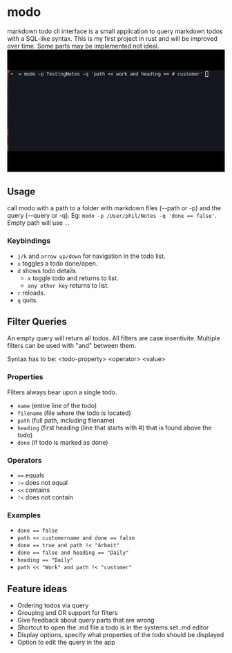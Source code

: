 # modo
markdown todo cli interface is a small application to query markdown todos with a SQL-like syntax.
This is my first project in rust and will be improved over time. Some parts may be implemented not ideal.
![](modo-demo.gif)
## Usage
call modo with a path to a folder with markdown files (--path or -p) and the query (--query or -q).
Eg: `modo -p /User/phil/Notes -q 'done == false'`. Empty path will use `.`. 

### Keybindings
- `j/k` and `arrow up/down` for navigation in the todo list.
- `x` toggles a todo done/open.
- `d` shows todo details.
  - `x` toggle todo and returns to list.
  - `any other key` returns to list.
- `r` reloads.
- `q` quits.

## Filter Queries
An empty query will return all todos. All filters are case insentivite.
Multiple filters can be used with "and" between them.

Syntax has to be: \<todo-property\> \<operator\> \<value\>

### Properties
Filters always bear upon a single todo.
- `name` (entire line of the todo)
- `filename` (file where the todo is located)
- `path` (full path, including filename)
- `heading` (first heading (line that starts with #) that is found above the todo)
- `done` (if todo is marked as done)

### Operators
- `==` equals
- `!=` does not equal
- `<<` contains 
- `!<` does not contain

### Examples
- `done == false`
- `path << customername and done == false`
- `done == true and path !< "Arbeit"`
- `done == false and heading == "Daily"`
- `heading == "Daily"`
- `path << "Work" and path !< "customer"`

## Feature ideas
- Ordering todos via query 
- Grouping and OR support for filters
- Give feedback about query parts that are wrong
- Shortcut to open the .md file a todo is in the systems set .md editor
- Display options, specify what properties of the todo should be displayed
- Option to edit the query in the app
